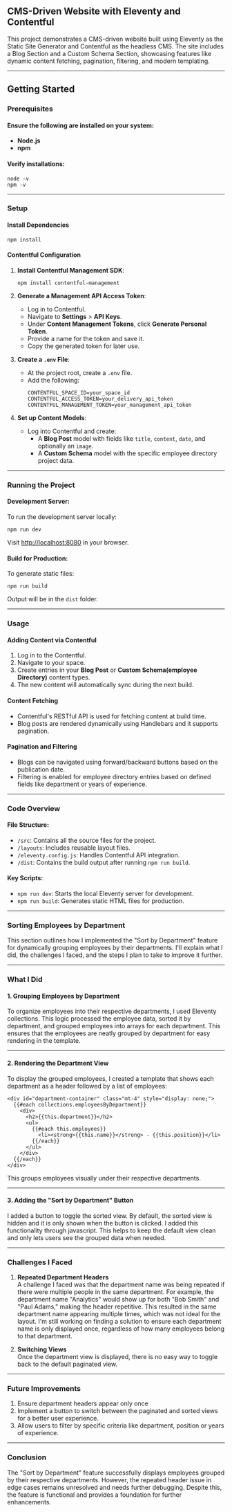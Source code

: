 
## **CMS-Driven Website with Eleventy and Contentful**

This project demonstrates a CMS-driven website built using Eleventy as the Static Site Generator and Contentful as the headless CMS. The site includes a Blog Section and a Custom Schema Section, showcasing features like dynamic content fetching, pagination, filtering, and modern templating.

---

## **Getting Started**

### **Prerequisites**
#### Ensure the following are installed on your system:
- **Node.js** 
- **npm** 

#### Verify installations:
```
node -v
npm -v
```

---

### **Setup**
#### **Install Dependencies**
```
npm install
```

#### **Contentful Configuration**
1. **Install Contentful Management SDK**:
   ```
   npm install contentful-management
   ```

2. **Generate a Management API Access Token**:
   - Log in to Contentful.
   - Navigate to **Settings** > **API Keys**.
   - Under **Content Management Tokens**, click **Generate Personal Token**.
   - Provide a name for the token and save it.
   - Copy the generated token for later use.

3. **Create a `.env` File**:
   - At the project root, create a `.env` file.
   - Add the following:
     ```
     CONTENTFUL_SPACE_ID=your_space_id
     CONTENTFUL_ACCESS_TOKEN=your_delivery_api_token
     CONTENTFUL_MANAGEMENT_TOKEN=your_management_api_token
     ```

4. **Set up Content Models**:
   - Log into Contentful and create:
     - A **Blog Post** model with fields like `title`, `content`, `date`, and optionally an `image`.
     - A **Custom Schema** model with the specific employee directory project data.

---

### **Running the Project**
#### **Development Server**:
To run the development server locally:
```
npm run dev
```
Visit [http://localhost:8080](http://localhost:8080) in your browser.

#### **Build for Production**:
To generate static files:
```
npm run build
```
Output will be in the `dist` folder.

---

### **Usage**

#### **Adding Content via Contentful**
1. Log in to the Contentful.
2. Navigate to your space.
3. Create entries in your **Blog Post** or **Custom Schema(employee Directory)** content types.
4. The new content will automatically sync during the next build.

#### **Content Fetching**
- Contentful's RESTful API is used for fetching content at build time.
- Blog posts are rendered dynamically using Handlebars and it supports pagination.

#### **Pagination and Filtering**
- Blogs can be navigated using forward/backward buttons based on the publication date.
- Filtering is enabled for employee directory entries based on defined fields like department or years of experience.

---

### **Code Overview**

#### **File Structure**:
- `/src`: Contains all the source files for the project.
- `/layouts`: Includes reusable layout files.
- `/eleventy.config.js`: Handles Contentful API integration.
- `/dist`: Contains the build output after running `npm run build`.

#### **Key Scripts**:
- `npm run dev`: Starts the local Eleventy server for development.
- `npm run build`: Generates static HTML files for production.

---

### Sorting Employees by Department

This section outlines how I implemented the "Sort by Department" feature for dynamically grouping employees by their departments. I'll explain what I did, the challenges I faced, and the steps I plan to take to improve it further.

---

### **What I Did**

#### **1. Grouping Employees by Department**
To organize employees into their respective departments, I used Eleventy collections. This logic processed the employee data, sorted it by department, and grouped employees into arrays for each department. This ensures that the employees are neatly grouped by department for easy rendering in the template.

---

#### **2. Rendering the Department View**
To display the grouped employees, I created a template that shows each department as a header followed by a list of employees:

```
<div id="department-container" class="mt-4" style="display: none;">
  {{#each collections.employeesByDepartment}}
    <div>
      <h2>{{this.department}}</h2>
      <ul>
        {{#each this.employees}}
          <li><strong>{{this.name}}</strong> - {{this.position}}</li>
        {{/each}}
      </ul>
    </div>
  {{/each}}
</div>
```
This groups employees visually under their respective departments.

---

#### **3. Adding the "Sort by Department" Button**
I added a button to toggle the sorted view. By default, the sorted view is hidden and it is only shown when the button is clicked. I added this functionality through javascript. This helps to keep the default view clean and only lets users see the grouped data when needed.

---

### **Challenges I Faced**

1. **Repeated Department Headers**   
   A challenge I faced was that the department name was being repeated if there were multiple people in the same department. For example, the department name "Analytics" would show up for both "Bob Smith" and "Paul Adams," making the header repetitive. This resulted in the same department name appearing multiple times, which was not ideal for the layout. I'm still working on finding a solution to ensure each department name is only displayed once, regardless of how many employees belong to that department.

2. **Switching Views**  
   Once the department view is displayed, there is no easy way to toggle back to the default paginated view.

---
### **Future Improvements**
1. Ensure department headers appear only once
2. Implement a button to switch between the paginated and sorted views for a better user experience.
3. Allow users to filter by specific criteria like department, position or years of experience.

---

### **Conclusion**
The "Sort by Department" feature successfully displays employees grouped by their respective departments. However, the repeated header issue in edge cases remains unresolved and needs further debugging. Despite this, the feature is functional and provides a foundation for further enhancements.
